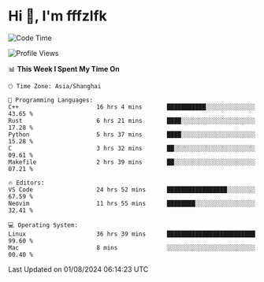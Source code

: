 # Hi 👋, I'm fffzlfk

<!--START_SECTION:waka-->
![Code Time](http://img.shields.io/badge/Code%20Time-850%20hrs%2058%20mins-blue)

![Profile Views](http://img.shields.io/badge/Profile%20Views-0-blue)

📊 **This Week I Spent My Time On** 

```text
🕑︎ Time Zone: Asia/Shanghai

💬 Programming Languages: 
C++                      16 hrs 4 mins       ███████████░░░░░░░░░░░░░░   43.65 % 
Rust                     6 hrs 21 mins       ████░░░░░░░░░░░░░░░░░░░░░   17.28 % 
Python                   5 hrs 37 mins       ████░░░░░░░░░░░░░░░░░░░░░   15.28 % 
C                        3 hrs 32 mins       ██░░░░░░░░░░░░░░░░░░░░░░░   09.61 % 
Makefile                 2 hrs 39 mins       ██░░░░░░░░░░░░░░░░░░░░░░░   07.21 % 

🔥 Editors: 
VS Code                  24 hrs 52 mins      █████████████████░░░░░░░░   67.59 % 
Neovim                   11 hrs 55 mins      ████████░░░░░░░░░░░░░░░░░   32.41 % 

💻 Operating System: 
Linux                    36 hrs 39 mins      █████████████████████████   99.60 % 
Mac                      8 mins              ░░░░░░░░░░░░░░░░░░░░░░░░░   00.40 % 
```


 Last Updated on 01/08/2024 06:14:23 UTC
<!--END_SECTION:waka-->
